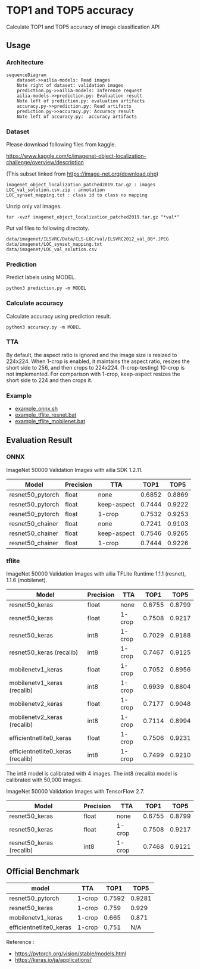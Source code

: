 # TOP1 and TOP5 accuracy

Calculate TOP1 and TOP5 accuracy of image classification API

## Usage

### Architecture

```mermaid
sequenceDiagram
    dataset->>ailia-models: Read images
    Note right of dataset: validation images
    prediction.py->>ailia-models: Inference request
    ailia-models->>prediction.py: Evaluation result
    Note left of prediction.py: evaluation artifacts
    accuracy.py->>prediction.py: Read artifacts
    prediction.py->>accuracy.py: Accuracy result
    Note left of accuracy.py:  accuracy artifacts
```

### Dataset

Please download following files from kaggle.

https://www.kaggle.com/c/imagenet-object-localization-challenge/overview/description

(This subset linked from https://image-net.org/download.php)

```
imagenet_object_localization_patched2019.tar.gz : images
LOC_val_solution.csv.zip : annotation
LOC_synset_mapping.txt : class id to class no mapping
```

Unzip only val images.

```
tar -xvzf imagenet_object_localization_patched2019.tar.gz "*val*"
```

Put val files to following directoty.

```
data/imagenet/ILSVRC/Data/CLS-LOC/val/ILSVRC2012_val_00*.JPEG
data/imagenet/LOC_synset_mapping.txt
data/imagenet/LOC_val_solution.csv
```

### Prediction 

Predict labels using MODEL.

```
python3 prediction.py -m MODEL
```

### Calculate accuracy

Calculate accuracy using prediction result.

```
python3 accuracy.py -m MODEL
```

### TTA

By default, the aspect ratio is ignored and the image size is resized to 224x224. When 1-crop is enabled, it maintains the aspect ratio, resizes the short side to 256, and then crops to 224x224. (1-crop-testing) 10-crop is not implemented. For comparison with 1-crop, keep-aspect resizes the short side to 224 and then crops it.

### Example

- [example_onnx.sh](./example_onnx.sh)
- [example_tflite_resnet.bat](./example_tflite_resnet.bat)
- [example_tflite_mobilenet.bat](./example_tflite_mobilenet.bat)

## Evaluation Result

### ONNX

ImageNet 50000 Validation Images with ailia SDK 1.2.11.

|Model|Precision|TTA|TOP1|TOP5|
|-----|-----|-----|-----|-----|
|resnet50_pytorch|float|none|0.6852|0.8869|
|resnet50_pytorch|float|keep-aspect|0.7444|0.9222|
|resnet50_pytorch|float|1-crop|0.7532|0.9253|
|resnet50_chainer|float|none|0.7241|0.9103|
|resnet50_chainer|float|keep-aspect|0.7546|0.9265|
|resnet50_chainer|float|1-crop|0.7444|0.9226|

### tflite

ImageNet 50000 Validation Images with ailia TFLite Runtime 1.1.1 (resnet), 1.1.6 (mobilenet).

|Model|Precision|TTA|TOP1|TOP5|
|-----|-----|-----|-----|-----|
|resnet50_keras|float|none|0.6755|0.8799|
|resnet50_keras|float|1-crop|0.7508|0.9217|
|resnet50_keras|int8|1-crop|0.7029|0.9188|
|resnet50_keras (recalib)|int8|1-crop|0.7467|0.9125|
|mobilenetv1_keras|float|1-crop|0.7052|0.8956|
|mobilenetv1_keras (recalib)|int8|1-crop|0.6939|0.8804|
|mobilenetv2_keras|float|1-crop|0.7177|0.9048|
|mobilenetv2_keras (recalib)|int8|1-crop|0.7114|0.8994|
|efficientnetlite0_keras|float|1-crop|0.7506|0.9231|
|efficientnetlite0_keras (recalib)|int8|1-crop|0.7499|0.9210|

<!--
|mobilenetv1_keras|int8|1-crop|0.3461|0.5454|
|mobilenetv2_keras|int8|1-crop|0.0014|0.0064|
|efficientnetlite0_keras|int8|1-crop|0.1451|0.3189|
-->

The int8 model is calibrated with 4 images. The int8 (recalib) model is calibrated with 50,000 images.

ImageNet 50000 Validation Images with TensorFlow 2.7.

|Model|Precision|TTA|TOP1|TOP5|
|-----|-----|-----|-----|-----|
|resnet50_keras|float|none|0.6755|0.8799|
|resnet50_keras|float|1-crop|0.7508|0.9217|
|resnet50_keras (recalib)|int8|1-crop|0.7468|0.9121|

## Official Benchmark

|model|TTA|TOP1|TOP5|
|-----|-----|-----|-----|
|resnet50_pytorch|1-crop|0.7592|0.9281|
|resnet50_keras|1-crop|0.759|0.929|
|mobilenetv1_keras|1-crop|0.665|0.871|
|efficientnetlite0_keras|1-crop|0.751|N/A|

Reference :
- https://pytorch.org/vision/stable/models.html
- https://keras.io/ja/applications/

